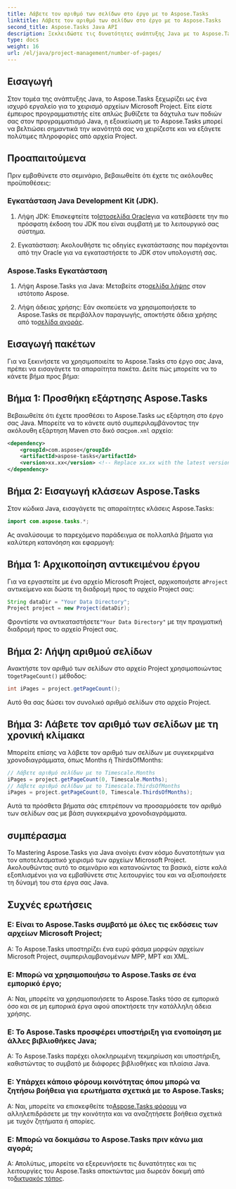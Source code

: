 ```yaml
---
title: Λάβετε τον αριθμό των σελίδων στο έργο με το Aspose.Tasks
linktitle: Λάβετε τον αριθμό των σελίδων στο έργο με το Aspose.Tasks
second_title: Aspose.Tasks Java API
description: Ξεκλειδώστε τις δυνατότητες ανάπτυξης Java με το Aspose.Tasks. Μάθετε πώς να χειρίζεστε τα αρχεία του Microsoft Project απρόσκοπτα και να βελτιώνετε την παραγωγικότητά σας.
type: docs
weight: 16
url: /el/java/project-management/number-of-pages/
---
```

## Εισαγωγή
Στον τομέα της ανάπτυξης Java, το Aspose.Tasks ξεχωρίζει ως ένα ισχυρό εργαλείο για το χειρισμό αρχείων Microsoft Project. Είτε είστε έμπειρος προγραμματιστής είτε απλώς βυθίζετε τα δάχτυλα των ποδιών σας στον προγραμματισμό Java, η εξοικείωση με το Aspose.Tasks μπορεί να βελτιώσει σημαντικά την ικανότητά σας να χειρίζεστε και να εξάγετε πολύτιμες πληροφορίες από αρχεία Project.
## Προαπαιτούμενα
Πριν εμβαθύνετε στο σεμινάριο, βεβαιωθείτε ότι έχετε τις ακόλουθες προϋποθέσεις:
### Εγκατάσταση Java Development Kit (JDK).
1.  Λήψη JDK: Επισκεφτείτε το[Ιστοσελίδα Oracle](https://www.oracle.com/java/technologies/javase-jdk11-downloads.html)για να κατεβάσετε την πιο πρόσφατη έκδοση του JDK που είναι συμβατή με το λειτουργικό σας σύστημα.
   
2. Εγκατάσταση: Ακολουθήστε τις οδηγίες εγκατάστασης που παρέχονται από την Oracle για να εγκαταστήσετε το JDK στον υπολογιστή σας.
### Aspose.Tasks Εγκατάσταση
1.  Λήψη Aspose.Tasks για Java: Μεταβείτε στο[σελίδα λήψης](https://releases.aspose.com/tasks/java/) στον ιστότοπο Aspose.
   
2.  Λήψη άδειας χρήσης: Εάν σκοπεύετε να χρησιμοποιήσετε το Aspose.Tasks σε περιβάλλον παραγωγής, αποκτήστε άδεια χρήσης από το[σελίδα αγοράς](https://purchase.aspose.com/buy).

## Εισαγωγή πακέτων
Για να ξεκινήσετε να χρησιμοποιείτε το Aspose.Tasks στο έργο σας Java, πρέπει να εισαγάγετε τα απαραίτητα πακέτα. Δείτε πώς μπορείτε να το κάνετε βήμα προς βήμα:
## Βήμα 1: Προσθήκη εξάρτησης Aspose.Tasks
 Βεβαιωθείτε ότι έχετε προσθέσει το Aspose.Tasks ως εξάρτηση στο έργο σας Java. Μπορείτε να το κάνετε αυτό συμπεριλαμβάνοντας την ακόλουθη εξάρτηση Maven στο δικό σας`pom.xml` αρχείο:
```xml
<dependency>
    <groupId>com.aspose</groupId>
    <artifactId>aspose-tasks</artifactId>
    <version>xx.xx</version> <!-- Replace xx.xx with the latest version -->
</dependency>
```
## Βήμα 2: Εισαγωγή κλάσεων Aspose.Tasks
Στον κώδικα Java, εισαγάγετε τις απαραίτητες κλάσεις Aspose.Tasks:
```java
import com.aspose.tasks.*;
```

Ας αναλύσουμε το παρεχόμενο παράδειγμα σε πολλαπλά βήματα για καλύτερη κατανόηση και εφαρμογή:
## Βήμα 1: Αρχικοποίηση αντικειμένου έργου
 Για να εργαστείτε με ένα αρχείο Microsoft Project, αρχικοποιήστε a`Project` αντικείμενο και δώστε τη διαδρομή προς το αρχείο Project σας:
```java
String dataDir = "Your Data Directory";
Project project = new Project(dataDir);
```
 Φροντίστε να αντικαταστήσετε`"Your Data Directory"` με την πραγματική διαδρομή προς το αρχείο Project σας.
## Βήμα 2: Λήψη αριθμού σελίδων
 Ανακτήστε τον αριθμό των σελίδων στο αρχείο Project χρησιμοποιώντας το`getPageCount()` μέθοδος:
```java
int iPages = project.getPageCount();
```
Αυτό θα σας δώσει τον συνολικό αριθμό σελίδων στο αρχείο Project.
## Βήμα 3: Λάβετε τον αριθμό των σελίδων με τη χρονική κλίμακα
Μπορείτε επίσης να λάβετε τον αριθμό των σελίδων με συγκεκριμένα χρονοδιαγράμματα, όπως Months ή ThirdsOfMonths:
```java
// Λάβετε αριθμό σελίδων με το Timescale.Months
iPages = project.getPageCount(0, Timescale.Months);
// Λάβετε αριθμό σελίδων με το Timescale.ThirdsOfMonths
iPages = project.getPageCount(0, Timescale.ThirdsOfMonths);
```
Αυτά τα πρόσθετα βήματα σάς επιτρέπουν να προσαρμόσετε τον αριθμό των σελίδων σας με βάση συγκεκριμένα χρονοδιαγράμματα.

## συμπέρασμα
Το Mastering Aspose.Tasks για Java ανοίγει έναν κόσμο δυνατοτήτων για τον αποτελεσματικό χειρισμό των αρχείων Microsoft Project. Ακολουθώντας αυτό το σεμινάριο και κατανοώντας τα βασικά, είστε καλά εξοπλισμένοι για να εμβαθύνετε στις λειτουργίες του και να αξιοποιήσετε τη δύναμή του στα έργα σας Java.
## Συχνές ερωτήσεις
### Ε: Είναι το Aspose.Tasks συμβατό με όλες τις εκδόσεις των αρχείων Microsoft Project;
Α: Το Aspose.Tasks υποστηρίζει ένα ευρύ φάσμα μορφών αρχείων Microsoft Project, συμπεριλαμβανομένων MPP, MPT και XML.
### Ε: Μπορώ να χρησιμοποιήσω το Aspose.Tasks σε ένα εμπορικό έργο;
Α: Ναι, μπορείτε να χρησιμοποιήσετε το Aspose.Tasks τόσο σε εμπορικά όσο και σε μη εμπορικά έργα αφού αποκτήσετε την κατάλληλη άδεια χρήσης.
### Ε: Το Aspose.Tasks προσφέρει υποστήριξη για ενοποίηση με άλλες βιβλιοθήκες Java;
Α: Το Aspose.Tasks παρέχει ολοκληρωμένη τεκμηρίωση και υποστήριξη, καθιστώντας το συμβατό με διάφορες βιβλιοθήκες και πλαίσια Java.
### Ε: Υπάρχει κάποιο φόρουμ κοινότητας όπου μπορώ να ζητήσω βοήθεια για ερωτήματα σχετικά με το Aspose.Tasks;
 Α: Ναι, μπορείτε να επισκεφθείτε το[Aspose.Tasks φόρουμ](https://forum.aspose.com/c/tasks/15) να αλληλεπιδράσετε με την κοινότητα και να αναζητήσετε βοήθεια σχετικά με τυχόν ζητήματα ή απορίες.
### Ε: Μπορώ να δοκιμάσω το Aspose.Tasks πριν κάνω μια αγορά;
 Α: Απολύτως, μπορείτε να εξερευνήσετε τις δυνατότητες και τις λειτουργίες του Aspose.Tasks αποκτώντας μια δωρεάν δοκιμή από το[δικτυακός τόπος](https://releases.aspose.com/).